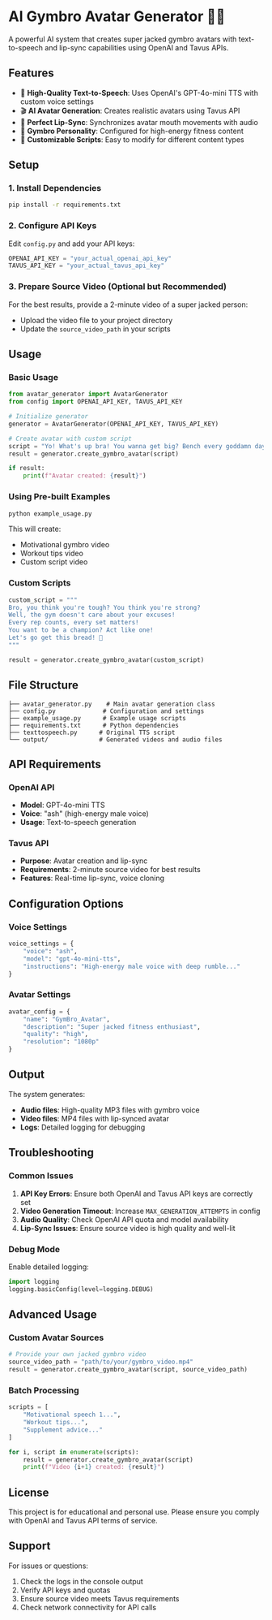 # AI Gymbro Avatar Generator 🏋️‍♂️

A powerful AI system that creates super jacked gymbro avatars with text-to-speech and lip-sync capabilities using OpenAI and Tavus APIs.

## Features

- 🎤 **High-Quality Text-to-Speech**: Uses OpenAI's GPT-4o-mini TTS with custom voice settings
- 🎬 **AI Avatar Generation**: Creates realistic avatars using Tavus API
- 👄 **Perfect Lip-Sync**: Synchronizes avatar mouth movements with audio
- 💪 **Gymbro Personality**: Configured for high-energy fitness content
- 🎯 **Customizable Scripts**: Easy to modify for different content types

## Setup

### 1. Install Dependencies

```bash
pip install -r requirements.txt
```

### 2. Configure API Keys

Edit `config.py` and add your API keys:

```python
OPENAI_API_KEY = "your_actual_openai_api_key"
TAVUS_API_KEY = "your_actual_tavus_api_key"
```

### 3. Prepare Source Video (Optional but Recommended)

For the best results, provide a 2-minute video of a super jacked person:
- Upload the video file to your project directory
- Update the `source_video_path` in your scripts

## Usage

### Basic Usage

```python
from avatar_generator import AvatarGenerator
from config import OPENAI_API_KEY, TAVUS_API_KEY

# Initialize generator
generator = AvatarGenerator(OPENAI_API_KEY, TAVUS_API_KEY)

# Create avatar with custom script
script = "Yo! What's up bra! You wanna get big? Bench every goddamn day!"
result = generator.create_gymbro_avatar(script)

if result:
    print(f"Avatar created: {result}")
```

### Using Pre-built Examples

```bash
python example_usage.py
```

This will create:
- Motivational gymbro video
- Workout tips video  
- Custom script video

### Custom Scripts

```python
custom_script = """
Bro, you think you're tough? You think you're strong? 
Well, the gym doesn't care about your excuses! 
Every rep counts, every set matters! 
You want to be a champion? Act like one! 
Let's go get this bread! 💪
"""

result = generator.create_gymbro_avatar(custom_script)
```

## File Structure

```
├── avatar_generator.py    # Main avatar generation class
├── config.py             # Configuration and settings
├── example_usage.py      # Example usage scripts
├── requirements.txt      # Python dependencies
├── texttospeech.py      # Original TTS script
└── output/              # Generated videos and audio files
```

## API Requirements

### OpenAI API
- **Model**: GPT-4o-mini TTS
- **Voice**: "ash" (high-energy male voice)
- **Usage**: Text-to-speech generation

### Tavus API
- **Purpose**: Avatar creation and lip-sync
- **Requirements**: 2-minute source video for best results
- **Features**: Real-time lip-sync, voice cloning

## Configuration Options

### Voice Settings
```python
voice_settings = {
    "voice": "ash",
    "model": "gpt-4o-mini-tts",
    "instructions": "High-energy male voice with deep rumble..."
}
```

### Avatar Settings
```python
avatar_config = {
    "name": "GymBro_Avatar",
    "description": "Super jacked fitness enthusiast",
    "quality": "high",
    "resolution": "1080p"
}
```

## Output

The system generates:
- **Audio files**: High-quality MP3 files with gymbro voice
- **Video files**: MP4 files with lip-synced avatar
- **Logs**: Detailed logging for debugging

## Troubleshooting

### Common Issues

1. **API Key Errors**: Ensure both OpenAI and Tavus API keys are correctly set
2. **Video Generation Timeout**: Increase `MAX_GENERATION_ATTEMPTS` in config
3. **Audio Quality**: Check OpenAI API quota and model availability
4. **Lip-Sync Issues**: Ensure source video is high quality and well-lit

### Debug Mode

Enable detailed logging:
```python
import logging
logging.basicConfig(level=logging.DEBUG)
```

## Advanced Usage

### Custom Avatar Sources

```python
# Provide your own jacked gymbro video
source_video_path = "path/to/your/gymbro_video.mp4"
result = generator.create_gymbro_avatar(script, source_video_path)
```

### Batch Processing

```python
scripts = [
    "Motivational speech 1...",
    "Workout tips...",
    "Supplement advice..."
]

for i, script in enumerate(scripts):
    result = generator.create_gymbro_avatar(script)
    print(f"Video {i+1} created: {result}")
```

## License

This project is for educational and personal use. Please ensure you comply with OpenAI and Tavus API terms of service.

## Support

For issues or questions:
1. Check the logs in the console output
2. Verify API keys and quotas
3. Ensure source video meets Tavus requirements
4. Check network connectivity for API calls
